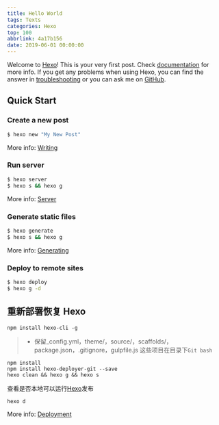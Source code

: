 ```yaml
---
title: Hello World
tags: Texts
categories: Hexo
top: 100
abbrlink: 4a17b156
date: 2019-06-01 00:00:00
---
```

Welcome to [Hexo](https://hexo.io/)! This is your very first post. Check [documentation](https://hexo.io/docs/) for more info. If you get any problems when using Hexo, you can find the answer in [troubleshooting](https://hexo.io/docs/troubleshooting.html) or you can ask me on [GitHub](https://github.com/hexojs/hexo/issues).
<!--more-->
## Quick Start

### Create a new post

``` bash
$ hexo new "My New Post"
```

More info: [Writing](https://hexo.io/docs/writing.html)

### Run server

``` bash
$ hexo server
$ hexo s && hexo g
```

More info: [Server](https://hexo.io/docs/server.html)

### Generate static files

``` bash
$ hexo generate
$ hexo s && hexo g
```

More info: [Generating](https://hexo.io/docs/generating.html)

### Deploy to remote sites

``` bash
$ hexo deploy
$ hexo g -d 
```



## 重新部署恢复 Hexo

```
npm install hexo-cli -g
```

> * 保留_config.yml，theme/，source/，scaffolds/，package.json，.gitignore，gulpfile.js 这些项目在目录下`Git bash`

```
npm install
npm install hexo-deployer-git --save
hexo clean && hexo g && hexo s
```

查看是否本地可以运行[Hexo](http://localhost:4000/)发布

```
hexo d
```



More info: [Deployment](https://hexo.io/docs/deployment.html)

